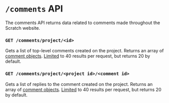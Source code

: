 # `/comments` API

The comments API returns data related to comments made throughout the Scratch website.

### `GET /comments/project/<id>`

Gets a list of top-level comments created on the project. Returns an array of [comment objects](definitions/comment_object.md). [Limited](../etc/limits_and_offsets.md) to 40 results per request, but returns 20 by default.

### `GET /comments/project/<project id>/<comment id>`

Gets a list of replies to the comment created on the project. Returns an array of [comment objects](definitions/comment_object.md). [Limited](../etc/limits_and_offsets.md) to 40 results per request, but returns 20 by default.
